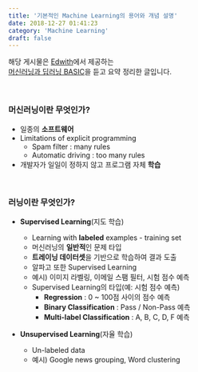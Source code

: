 ```yaml
---
title: '기본적인 Machine Learning의 용어와 개념 설명'
date: 2018-12-27 01:41:23
category: 'Machine Learning'
draft: false
---
```


해당 게시물은 [Edwith](https://www.edwith.org)에서 제공하는<br/>
[머신러닝과 딥러닝 BASIC](https://www.edwith.org/others26/joinLectures/9829)을 듣고 요약 정리한 글입니다.

<br/>

### 머신러닝이란 무엇인가?

- 일종의 **소프트웨어**
- Limitations of explicit programming
  - Spam filter : many rules
  - Automatic driving : too many rules
- 개발자가 일일이 정하지 않고 프로그램 자체 **학습**

<br/>

### 러닝이란 무엇인가?

- **Supervised Learning**(지도 학습)

  - Learning with **labeled** examples - training set
  - 머신러닝의 **일반적**인 문제 타입
  - **트레이닝 데이터셋**을 기반으로 학습하여 결과 도출
  - 알파고 또한 Supervised Learning
  - 예시) 이미지 라벨링, 이메일 스팸 필터, 시험 점수 예측
  - Supervised Learning의 타입(예: 시험 점수 예측)
    - **Regression** : 0 ~ 100점 사이의 점수 예측
    - **Binary Classification** : Pass / Non-Pass 예측
    - **Multi-label Classification** : A, B, C, D, F 예측

- **Unsupervised Learning**(자율 학습)
  - Un-labeled data
  - 예시) Google news grouping, Word clustering
